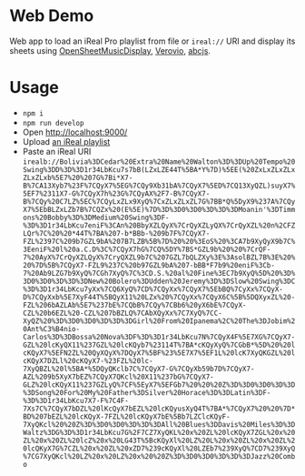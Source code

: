 # Web Demo

Web app to load an iReal Pro playlist from file or `ireal://` URI and display its sheets using [OpenSheetMusicDisplay](https://opensheetmusicdisplay.github.io/), [Verovio](https://www.verovio.org/index.xhtml), [abcjs](https://www.abcjs.net/).

# Usage

- `npm i`
- `npm run develop`
- Open [http://localhost:9000/](http://localhost:9000/)
- Upload [an iReal playlist](https://github.com/infojunkie/ireal-musicxml/raw/main/test/data/jazz1350.txt)
- Paste an iReal URI `irealb://Bolivia%3DCedar%20Extra%20Name%20Walton%3D%3DUp%20Tempo%20Swing%3DD%3D%3D1r34LbKcu7s7bB(LZxLZE44T%5BA*Y%7D)%5EE(%20ZxLxZLxZLxZLxZLxb%5E7%20%207G%7Bi*X7-B%7CA13Xyb7%23F%7CQyX7%5EG%7CQy9Xb31bA%7CQyX7%5ED%7CQ13XyQZL)suyX7%5EF7%2311X7-G%7CQyX7h%23G%7CQyAX%2F7-B%7CQyX7-B%7CQy%20C7LZ%5EC%7CQyLxZLx9XyQ%7CxZLxZLxZL7G%7BB*Q%5DyX9%237A%7CQyX7%5EbBLZxLZb7B%7CQZx%20(E%5E)%7D%3D%3D0%3D0%3D%3D%3DMoanin'%3DTimmons%20Bobby%3D%3DMedium%20Swing%3DF-%3D%3D1r34LbKcu7eniF%3CAn%20BbyXZLQyX%7CrQyXZLyQX%7CrQyXZL%20n%2CFZLQr%7C%20%20*44T%7BA%207-b*BBb-%209b7F%7CQyX7-FZL%2397C%209b7GZL9bA%207B7LZB%5B%7D%20%20%3EoS%20%3CA7b9XyQyX9b7C%3EeniF%20l%20a.C.D%3C%7CQyX7hG%7CQ%5DY%7BS*GZL9b%20%20%7CrQF-7%20AyX%7CrQyXZLQyX%7CryQXZL9b7C%207GZL7bQLZXy%3E%3AsolBZL7B%3E%20%20%7D%5B%7CQyX7-FZL9%237C%20b97GZL9bA%207-bBB*F7b9%20eniF%3Cb-7%20Ab9LZG7b9XyQ%7CGh7XyQ%7C%3CD.S.%20al%20Fine%3EC7b9XyQ%5D%20%3D%3D0%3D0%3D%3D%3DNew%20Bolero%3DUdden%20Jeremy%3D%3DSlow%20Swing%3DC%3D%3D1r34LbKcu7yXx%7CQ6XyQ%7CD%7CQyXx%7CQyX7%5EbBQ%7CyXx%7CQyX-D%7CQyXxb%5E7XyF44T%5BQyX11%20LZx%20%7CQyXx%7CQyX6C%5B%5DQXyxZL%20-FZL%206bAZLAb%5E7%237bE%7CQbB%7CQy%7CBb6%20yX6bE%7CQyX-CZL%20b6EZL%20-CZL%207bBZLQ%7CAbXQyXx%7C7XyQ%7CC-XyQZ%20%3D%3D0%3D0%3D%3D%3DGirl%20From%20Ipanema%2C%20The%3DJobim%20Ant%C3%B4nio-Carlos%3D%3DBossa%20Nova%3DF%3D%3D1r34LbKcu7N%7CQyX4F%5E7XG%7CQyX7-GZL%20lcKyQX11%237GZL%20lcKQyb7%23114T%7BA*cKQyXyQ%7CGbB*%5D%20%20lcKQyX7%5EFN2ZL%20QyXQyX%7DQyX7%5BF%23%5E7X7%5EF1L%20lcK7XyQKGZL%20lcKQyX7DZLl%20cKQyX7-%23FZL%20lc-7XyQBZL%20l%5BA*%5DQyQKclb7C%7CQyX7-G%7CQyXb59b7D%7CQyX7-AZL%209b5XyX7bEZ%7CQyX7QKcl%20X11%237bG%7CQyX7-GLZ%20lcKQyX11%237GZLyQ%7CF%5EyX7%5EFGb7%20%20%20Z%3D%3D0%3D0%3D%3D%3DSong%20For%20My%20Father%3DSilver%20Horace%3D%3DLatin%3DF-%3D%3D1r34LbKcu7X7-F%7C4F-7Xs7C%7CQyX7bDZL%20lKcQyX7bEZL%20lcKQyusXyQ4T%7BA*%7CQyX7%20%20%7D*BD%207bEZL%20lcKQyX-7FZL%20lcKQyX7bE%5Bb7LZClcKQyF-7XyQKcl%20%20Z%3D%3D0%3D0%3D%3D%3DAll%20Blues%3DDavis%20Miles%3D%3DWaltz%3DG%3D%3D1r34LbKcu7G%2F7CZ7XyQKL%20x%20ZL%20lcKQyX7ZGL%20x%20ZL%20x%20ZL%20lcZ%20x%20LG43T%5BcKQyXl%20LZ%20L%20x%20ZL%20x%20ZL%20lcQKyX7G%7CZL%20x%20ZL%20xZD7%239cKQyXl%20LZEb7%239XyQ%7CD7%239XyQ%7CG7XyQKcl%20LZ%20x%20LZ%20x%20%20Z%3D%3D0%3D0%3D%3D%3DJazz%20Combo`

